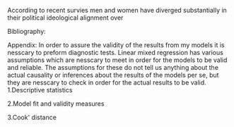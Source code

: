 According to recent survies men and women have diverged substantially in their political ideological alignment over

Bibliography:

Appendix:
In order to assure the validity of the results from my models it is nesscary to preform diagnostic tests. Linear mixed regression has various assumptions which are nesscary to meet in order for the models to be valid and reliable. The assumptions for these do not tell us anything about the actual causality or inferences about the results of the models per se, but they are nesscary to check in order for the actual results to be valid.
1.Descriptive statistics

2.Model fit and validity measures

3.Cook' distance
